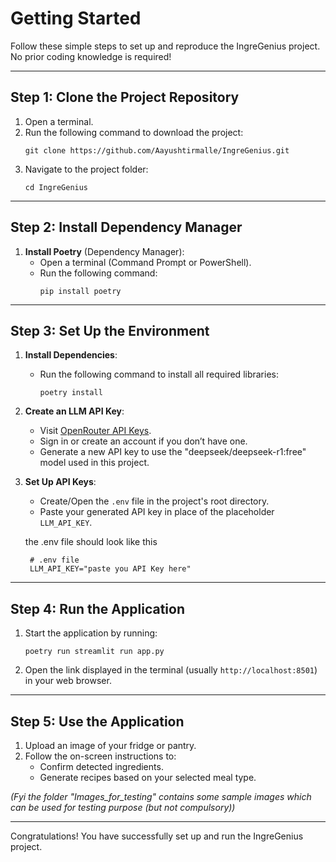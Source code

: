 # Getting Started

Follow these simple steps to set up and reproduce the IngreGenius project. No prior coding knowledge is required!

---

## Step 1: Clone the Project Repository

1. Open a terminal.
2. Run the following command to download the project:
   ```
   git clone https://github.com/Aayushtirmalle/IngreGenius.git
   ```
3. Navigate to the project folder:
   ```
   cd IngreGenius
   ```

---

## Step 2: Install Dependency Manager

1. **Install Poetry** (Dependency Manager):
   - Open a terminal (Command Prompt or PowerShell).
   - Run the following command:
     ```
     pip install poetry
     ```


---


## Step 3: Set Up the Environment

1. **Install Dependencies**:
   - Run the following command to install all required libraries:
     ```
     poetry install
     ```

2. **Create an LLM API Key**:
   - Visit [OpenRouter API Keys](https://openrouter.ai/settings/keys).
   - Sign in or create an account if you don’t have one.
   - Generate a new API key to use the "deepseek/deepseek-r1:free" model used in this project.

3. **Set Up API Keys**:
   - Create/Open the `.env` file in the project's root directory.
   - Paste your generated API key in place of the placeholder `LLM_API_KEY`.

   the .env file should look like this 
   ```
    # .env file
    LLM_API_KEY="paste you API Key here"
   ```

---

## Step 4: Run the Application

1. Start the application by running:
   ```
   poetry run streamlit run app.py
   ```
2. Open the link displayed in the terminal (usually `http://localhost:8501`) in your web browser.

---

## Step 5: Use the Application

1. Upload an image of your fridge or pantry.
2. Follow the on-screen instructions to:
   - Confirm detected ingredients.
   - Generate recipes based on your selected meal type.

<em>(Fyi the folder "Images_for_testing" contains some sample images which can be used for testing purpose (but not compulsory))</em>

---

Congratulations! You have successfully set up and run the IngreGenius project.
